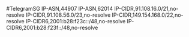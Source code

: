 #TelegramSG
IP-ASN,44907
IP-ASN,62014
IP-CIDR,91.108.16.0/21,no-resolve
IP-CIDR,91.108.56.0/23,no-resolve
IP-CIDR,149.154.168.0/22,no-resolve
IP-CIDR6,2001:b28:f23c::/48,no-resolve
IP-CIDR6,2001:b28:f23f::/48,no-resolve
